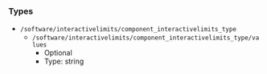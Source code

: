 
### Types

 - `/software/interactivelimits/component_interactivelimits_type`
    - `/software/interactivelimits/component_interactivelimits_type/values`
        - Optional
        - Type: string
